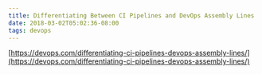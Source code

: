 ```yaml
---
title: Differentiating Between CI Pipelines and DevOps Assembly Lines
date: 2018-03-02T05:02:36-08:00
tags: devops
---
```

[https://devops.com/differentiating-ci-pipelines-devops-assembly-lines/](https://devops.com/differentiating-ci-pipelines-devops-assembly-lines/)
